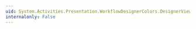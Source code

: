 ```yaml
---
uid: System.Activities.Presentation.WorkflowDesignerColors.DesignerViewShellBarSelectedColorGradientBeginKey
internalonly: False
---
```

